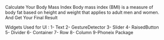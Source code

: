 Calculate Your Body Mass Index
Body mass index (BMI) is a measure of body fat based on height and weight that applies to adult men and women.
And Get Your Final Result

Widgets Used for UI :
1- Text 
2- GestureDetector
3- Slider
4- RaisedButton
5- Divider
6- Container
7- Row
8- Column
9-Phoneix Package 
